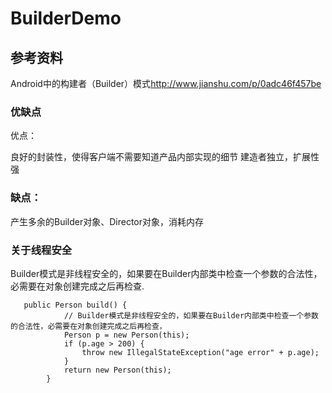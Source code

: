 # BuilderDemo

## 参考资料
Android中的构建者（Builder）模式<http://www.jianshu.com/p/0adc46f457be>

### 优缺点

优点：

良好的封装性，使得客户端不需要知道产品内部实现的细节
建造者独立，扩展性强
### 缺点：

产生多余的Builder对象、Director对象，消耗内存
### 关于线程安全

Builder模式是非线程安全的，如果要在Builder内部类中检查一个参数的合法性，必需要在对象创建完成之后再检查.

       public Person build() {
                // Builder模式是非线程安全的，如果要在Builder内部类中检查一个参数的合法性，必需要在对象创建完成之后再检查，
                Person p = new Person(this);
                if (p.age > 200) {
                    throw new IllegalStateException("age error" + p.age);
                }
                return new Person(this);
            }